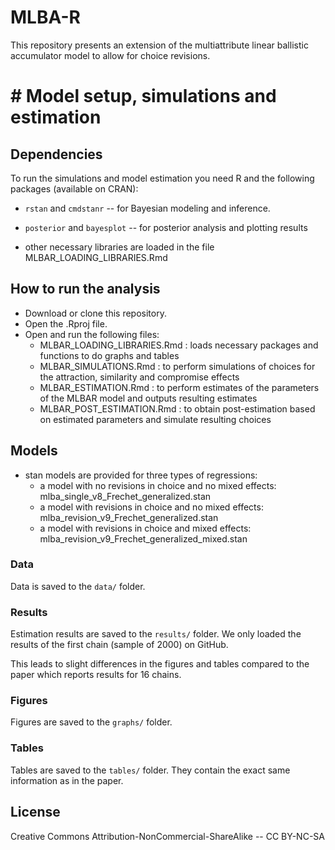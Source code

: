 # MLBA-R

This repository presents an extension of the multiattribute linear ballistic accumulator model to allow for choice revisions. 

# # Model setup, simulations and estimation 

## Dependencies

To run the simulations and model estimation you need R and the following packages (available on CRAN):

- `rstan` and `cmdstanr` -- for Bayesian modeling and inference.
- `posterior` and `bayesplot` -- for posterior analysis and plotting results

- other necessary libraries are loaded in the file MLBAR_LOADING_LIBRARIES.Rmd

## How to run the analysis

- Download or clone this repository.
- Open the .Rproj file.
- Open and run the following files:
  - MLBAR_LOADING_LIBRARIES.Rmd : loads necessary packages and functions to do graphs and tables
  - MLBAR_SIMULATIONS.Rmd : to perform simulations of choices for the attraction, similarity and compromise effects
  - MLBAR_ESTIMATION.Rmd : to perform estimates of the parameters of the MLBAR model and outputs resulting estimates
  - MLBAR_POST_ESTIMATION.Rmd : to obtain post-estimation based on estimated parameters and simulate resulting choices

## Models

- stan models are provided for three types of regressions:
  - a model with no revisions in choice and no mixed effects: mlba_single_v8_Frechet_generalized.stan
  - a model with revisions in choice and no mixed effects: mlba_revision_v9_Frechet_generalized.stan
  - a model with revisions in choice and mixed effects: mlba_revision_v9_Frechet_generalized_mixed.stan

### Data
Data is saved to the `data/` folder. 

### Results
Estimation results are saved to the `results/` folder. We only loaded the results of the first chain (sample of 2000) on GitHub.

This leads to slight differences in the figures and tables compared to the paper which reports results for 16 chains.

### Figures
Figures are saved to the `graphs/` folder.

### Tables
Tables are saved to the `tables/` folder. They contain the exact same information as in the paper.

## License

Creative Commons Attribution-NonCommercial-ShareAlike -- CC BY-NC-SA